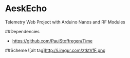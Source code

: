 # AeskEcho
Telemetry Web Project with Arduino Nanos and RF Modules

##Dependencies
- https://github.com/PaulStoffregen/Time

##Scheme
![alt tag]http://i.imgur.com/ztktVfF.png

